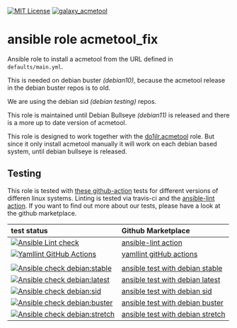 [![MIT License](https://raw.githubusercontent.com/roles-ansible/ansible_role_acmetool_debian_fix/main/.github/license.svg)](https://github.com/roles-ansible/ansible_role_acmetool_debian_fix/blob/main/LICENSE)
[![galaxy_acmetool](https://raw.githubusercontent.com/roles-ansible/ansible_role_acmetool_debian_fix/main/.github/galaxy.svg)](https://galaxy.ansible.com/do1jlr/acmetool_fix)

 ansible role acmetool_fix
==============================

Ansible role to install a acmetool from the URL defined in `defaults/main.yml`.

This is needed on debian buster *(debian10)*, because the acmetool release in the debian buster repos is to old.

We are using the debian sid *(debian testing)* repos.

This role is maintained until Debian Bullseye *(debian11)* is released and there is a more up to date version of acmetool.


This role is designed to work together with the [do1jlr.acmetool](https://github.com/roles-ansible/ansible_role_acmetool) role. But since it only install acmetool manually it will work on each debian based system, until debian bullseye is released.

 Testing
----------
This role is tested with [these github-action](https://github.com/search?q=topic%3Acheck-ansible+topic%3Agithub-actions+org%3Aroles-ansible&type=Repositories) tests for different versions of differen linux systems. Linting is tested via travis-ci and the  [ansible-lint action](https://github.com/marketplace/actions/ansible-lint).
If you want to find out more about our tests, please have a look at the github marketplace.

| test status | Github Marketplace |
| :---------  | :----------------  |
| [![Ansible Lint check](https://github.com/roles-ansible/ansible_role_acmetool_debian_fix/actions/workflows/ansible-linting-check.yml/badge.svg)](https://github.com/roles-ansible/ansible_role_acmetool_debian_fix/actions/workflows/ansible-linting-check.yml) | [ansible-lint action](https://github.com/marketplace/actions/ansible-lint) |
| [![Yamllint GitHub Actions](https://github.com/roles-ansible/ansible_role_acmetool_debian_fix/actions/workflows/yamllint.yaml/badge.svg)](https://github.com/roles-ansible/ansible_role_acmetool_debian_fix/actions/workflows/yamllint.yaml) |  [yamllint gitHub actions](https://github.com/marketplace/actions/yamllint-github-action) |
| | |
| [![Ansible check debian:stable](https://github.com/roles-ansible/ansible_role_acmetool_debian_fix/actions/workflows/ansible-debian-stable.yml/badge.svg)](https://github.com/roles-ansible/ansible_role_acmetool_debian_fix/actions/workflows/ansible-debian-stable.yml) | [ansible test with debian stable](https://github.com/marketplace/actions/check-ansible-debian-stable) |
| [![Ansible check debian:latest](https://github.com/roles-ansible/ansible_role_acmetool_debian_fix/actions/workflows/ansible-debian-latest.yml/badge.svg)](https://github.com/roles-ansible/ansible_role_acmetool_debian_fix/actions/workflows/ansible-debian-latest.yml) | [ansible test with debian latest](https://github.com/marketplace/actions/check-ansible-debian-latest) |
| [![Ansible check debian:sid](https://github.com/roles-ansible/ansible_role_acmetool_debian_fix/actions/workflows/ansible-debian-sid.yml/badge.svg)](https://github.com/roles-ansible/ansible_role_acmetool_debian_fix/actions/workflows/ansible-debian-sid.yml) | [ansible test with debian sid](https://github.com/marketplace/actions/check-ansible-debian-sid) |
| [![Ansible check debian:buster](https://github.com/roles-ansible/ansible_role_acmetool_debian_fix/actions/workflows/ansible-debian-buster.yml/badge.svg)](https://github.com/roles-ansible/ansible_role_acmetool_debian_fix/actions/workflows/ansible-debian-buster.yml) | [ansible test with debian buster](https://github.com/marketplace/actions/check-ansible-debian-buster) |
| [![Ansible check debian:stretch](https://github.com/roles-ansible/ansible_role_acmetool_debian_fix/actions/workflows/ansible-debian-stretch.yml/badge.svg)](https://github.com/roles-ansible/ansible_role_acmetool_debian_fix/actions/workflows/ansible-debian-stretch.yml) | [ansible test with debian stretch](https://github.com/marketplace/actions/check-ansible-debian-stretch) |
